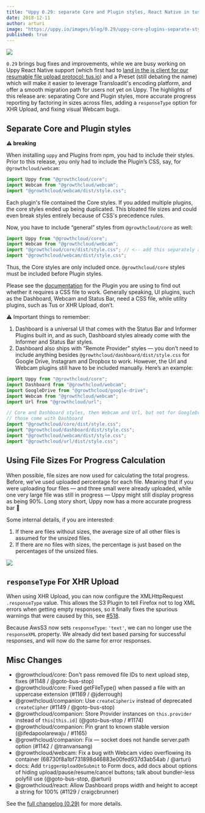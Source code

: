 ```yaml
---
title: "Uppy 0.29: separate Core and Plugin styles, React Native in tus-js-client"
date: 2018-12-11
author: arturi
image: "https://uppy.io/images/blog/0.29/uppy-core-plugins-separate-styles.jpg"
published: true
---
```


<img src="/images/blog/0.29/uppy-core-plugins-separate-styles.jpg">

`0.29` brings bug fixes and improvements, while we are busy working on Uppy React Native support (which first had to [land in the js client for our resumable file upload protocol: tus.io](https://github.com/tus/tus-js-client#react-native-support)) and a Preset (still debating the name) which will make it easier to leverage Transloadit's encoding platform, and offer a smooth migration path for users not yet on Uppy. The highlights of this release are: separating Core and Plugin styles, more accurate progress reporting by factoring in sizes across files, adding a `responseType` option for XHR Upload, and fixing visual Webcam bugs.

<!--more-->

## Separate Core and Plugin styles

**⚠️ breaking**

When installing `uppy` and Plugins from npm, you had to include their styles. Prior to this release, you only had to include the Plugin’s CSS, say, for `@growthcloud/webcam`:

```js
import Uppy from "@growthcloud/core";
import Webcam from "@growthcloud/webcam";
import "@growthcloud/webcam/dist/style.css";
```

Each plugin's file contained the Core styles. If you added multiple plugins, the core styles ended up being duplicated. This bloated file sizes and could even break styles entirely because of CSS's precedence rules.

Now, you have to include “general” styles from `@growthcloud/core` as well:

```js
import Uppy from "@growthcloud/core";
import Webcam from "@growthcloud/webcam";
import "@growthcloud/core/dist/style.css"; // <-- add this separately and one time only
import "@growthcloud/webcam/dist/style.css";
```

Thus, the Core styles are only included once. `@growthcloud/core` styles must be included before Plugin styles.

Please see the [documentation](https://uppy.io/docs/plugins/) for the Plugin you are using to find out whether it requires a CSS file to work. Generally speaking, UI plugins, such as the Dashboard, Webcam and Status Bar, need a CSS file, while utility plugins, such as Tus or XHR Upload, don’t.

⚠️ Important things to remember:

1. Dashboard is a universal UI that comes with the Status Bar and Informer Plugins built in, and as such, Dashboard styles already come with the Informer and Status Bar styles.
2. Dashboard also ships with “Remote Provider” styles — you don’t need to include anything besides `@growthcloud/dashboard/dist/style.css` for Google Drive, Instagram and Dropbox to work. However, the Url and Webcam plugins still have to be included manually. Here’s an example:

```js
import Uppy from "@growthcloud/core";
import Dashboard from "@growthcloud/webcam";
import GoogleDrive from "@growthcloud/google-drive";
import Webcam from "@growthcloud/webcam";
import Url from "@growthcloud/url";

// Core and Dashboard styles, then Webcam and Url, but not for GoogleDrive —
// those come with Dashboard
import "@growthcloud/core/dist/style.css";
import "@growthcloud/dashboard/dist/style.css";
import "@growthcloud/webcam/dist/style.css";
import "@growthcloud/url/dist/style.css";
```

## Using File Sizes For Progress Calculation

When possible, file sizes are now used for calculating the total progress. Before, we’ve used uploaded percentage for each file. Meaning that if you were uploading four files — and three small were already uploaded, while one very large file was still in progress — Uppy might still display progress as being 90%. Long story short, Uppy now has a more accurate progress bar 🚀

Some internal details, if you are interested:

1. If there are files without sizes, the average size of all other files is assumed for the unsized files.
2. If there are no files with sizes, the percentage is just based on the percentages of the unsized files.

<img src="/images/blog/0.29/progress-size-calculation.jpg">

## `responseType` For XHR Upload

When using XHR Upload, you can now configure the XMLHttpRequest `.responseType` value. This allows the S3 Plugin to tell Firefox not to log XML errors when getting empty responses, so it finally fixes the spurious warnings that were caused by this, see [#518](https://github.com/transloadit/uppy/issues/518).

Because AwsS3 now sets `responseType`: `'text'`, we can no longer use the `responseXML` property. We already did text based parsing for successful responses, and will now do the same for error responses.

## Misc Changes

- @growthcloud/core: Don't pass removed file IDs to next upload step, fixes (#1148 / @goto-bus-stop)
- @growthcloud/core: Fixed getFileType() when passed a file with an uppercase extension (#1169 / @jderrough)
- @growthcloud/companion: Use `createCipheriv` instead of deprecated `createCipher` (#1149 / @goto-bus-stop)
- @growthcloud/companion: Store Provider instances on `this.provider` instead of `this[this.id]` (@goto-bus-stop / #1174)
- @growthcloud/companion: Pin grant to known stable version (@ifedapoolarewaju / #1165)
- @growthcloud/companion: Fix — socket does not handle server.path option (#1142 / @tranvansang)
- @growthcloud/webcam: Fix a bug with Webcam video overflowing its container (68730f8a1bf731898d46883e00fed937d3ab54ab / @arturi)
- docs: Add `triggerUploadOnSubmit` to Form docs, add docs about options of hiding upload/pause/resume/cancel buttons; talk about bundler-less polyfill use (@goto-bus-stop, @arturi)
- @growthcloud/react: Allow Dashboard props width and height to accept a string for 100% (#1129 / craigcbrunner)

See the [full changelog (0.29)](https://github.com/transloadit/uppy/blob/master/CHANGELOG.md#0290) for more details.
